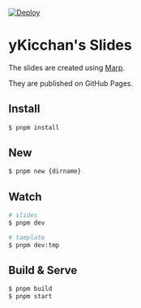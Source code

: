 [![Deploy](https://github.com/yKicchan/slides/actions/workflows/deploy.yml/badge.svg)](https://github.com/yKicchan/slides/actions/workflows/deploy.yml)

# yKicchan's Slides

The slides are created using [Marp](https://marp.app/).

They are published on GitHub Pages.

## Install

```sh
$ pnpm install
```

## New

```sh
$ pnpm new {dirname}
```

## Watch

```sh
# slides
$ pnpm dev

# tamplate
$ pnpm dev:tmp
```

## Build & Serve

```sh
$ pnpm build
$ pnpm start
```
